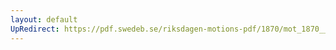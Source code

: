 ```yaml
---
layout: default
UpRedirect: https://pdf.swedeb.se/riksdagen-motions-pdf/1870/mot_1870__fk__00025.pdf
---
```

